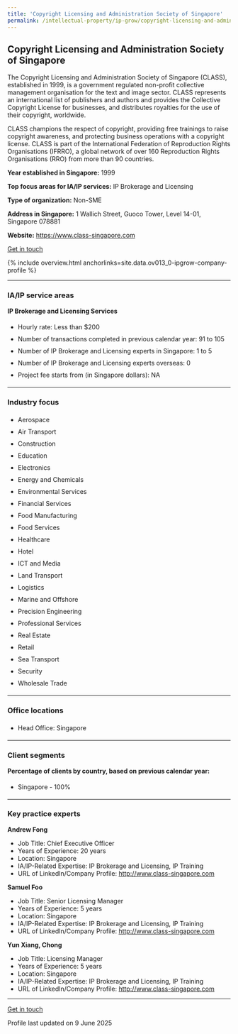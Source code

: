 ```yaml
---
title: 'Copyright Licensing and Administration Society of Singapore'
permalink: /intellectual-property/ip-grow/copyright-licensing-and-administration-society-of-singapore/
---
```


## Copyright Licensing and Administration Society of Singapore

The Copyright Licensing and Administration Society of Singapore (CLASS), established in 1999, is a government regulated non-profit collective management organisation for the text and image sector. CLASS represents an international list of publishers and authors and provides the Collective Copyright License for businesses, and distributes royalties for the use of their copyright, worldwide.

CLASS champions the respect of copyright, providing free trainings to raise copyright awareness, and protecting business operations with a copyright license. CLASS is part of the International Federation of Reproduction Rights Organisations (IFRRO), a global network of over 160 Reproduction Rights Organisations (RRO) from more than 90 countries.

<b>Year established in Singapore:</b> 1999

<b>Top focus areas for IA/IP services:</b> IP Brokerage and Licensing

<b>Type of organization:</b> Non-SME

<b>Address in Singapore:</b> 1 Wallich Street, Guoco Tower, Level 14-01, Singapore 078881

<b>Website:</b> <a href='https://www.class-singapore.com'>https://www.class-singapore.com</a>

<a class='btn' href='https://form.gov.sg/683d900943ca0dabf70b1901' target='_blank' rel='noopener'>Get in touch</a>

{% include overview.html anchorlinks=site.data.ov013_0-ipgrow-company-profile %}

---
<a name='ip-related-service-areas'></a>
### IA/IP service areas

**IP Brokerage and Licensing Services**

<ul>
<li style='line-height: 27px; margin: 0px 0px !important'>Hourly rate:  Less than $200</li>
<li style='line-height: 27px; margin: 0px 0px !important'>Number of transactions completed in previous calendar year: 91 to 105</li>
<li style='line-height: 27px; margin: 0px 0px !important'>Number of IP Brokerage and Licensing experts in Singapore: 1 to 5</li>
<li style='line-height: 27px; margin: 0px 0px !important'>Number of IP Brokerage and Licensing experts overseas: 0</li>
<li style='line-height: 27px; margin: 0px 0px !important'>Project fee starts from (in Singapore dollars):  NA</li>
</ul>

---
<a name='industry-focus'></a>
### Industry focus

<ul><li style='line-height: 27px; margin: 0px 0px !important'> Aerospace</li><li style='line-height: 27px; margin: 0px 0px !important'>Air Transport</li><li style='line-height: 27px; margin: 0px 0px !important'>Construction</li><li style='line-height: 27px; margin: 0px 0px !important'>Education</li><li style='line-height: 27px; margin: 0px 0px !important'>Electronics</li><li style='line-height: 27px; margin: 0px 0px !important'>Energy and Chemicals</li><li style='line-height: 27px; margin: 0px 0px !important'>Environmental Services</li><li style='line-height: 27px; margin: 0px 0px !important'>Financial Services</li><li style='line-height: 27px; margin: 0px 0px !important'>Food Manufacturing</li><li style='line-height: 27px; margin: 0px 0px !important'>Food Services</li><li style='line-height: 27px; margin: 0px 0px !important'>Healthcare</li><li style='line-height: 27px; margin: 0px 0px !important'>Hotel</li><li style='line-height: 27px; margin: 0px 0px !important'>ICT and Media</li><li style='line-height: 27px; margin: 0px 0px !important'>Land Transport</li><li style='line-height: 27px; margin: 0px 0px !important'>Logistics</li><li style='line-height: 27px; margin: 0px 0px !important'>Marine and Offshore</li><li style='line-height: 27px; margin: 0px 0px !important'>Precision Engineering</li><li style='line-height: 27px; margin: 0px 0px !important'>Professional Services</li><li style='line-height: 27px; margin: 0px 0px !important'>Real Estate</li><li style='line-height: 27px; margin: 0px 0px !important'>Retail</li><li style='line-height: 27px; margin: 0px 0px !important'>Sea Transport</li><li style='line-height: 27px; margin: 0px 0px !important'>Security</li><li style='line-height: 27px; margin: 0px 0px !important'>Wholesale Trade</li></ul>

---
<a name='office-locations'></a>
### Office locations

<ul><li style='line-height: 27px; margin: 0px 0px !important'> Head Office: Singapore</li></ul>

---
<a name='client-segments'></a>
### Client segments

**Percentage of clients by country, based on previous calendar year:**

<ul><li style='line-height: 27px; margin: 0px 0px !important'> Singapore - 100%</li></ul>

---
<a name='key-practice-experts'></a>
### Key practice experts

**Andrew Fong**

- Job Title: Chief Executive Officer
- Years of Experience: 20 years
- Location: Singapore
- IA/IP-Related Expertise: IP Brokerage and Licensing, IP Training
- URL of LinkedIn/Company Profile: <a href="http://www.class-singapore.com" target="_blank" rel="noopener">http://www.class-singapore.com</a>

**Samuel Foo**
- Job Title: Senior Licensing Manager
- Years of Experience: 5 years
- Location: Singapore
- IA/IP-Related Expertise: IP Brokerage and Licensing, IP Training
- URL of LinkedIn/Company Profile: <a href="http://www.class-singapore.com" target="_blank" rel="noopener">http://www.class-singapore.com</a>

**Yun Xiang, Chong**
- Job Title: Licensing Manager
- Years of Experience: 5 years
- Location: Singapore
- IA/IP-Related Expertise: IP Brokerage and Licensing, IP Training
- URL of LinkedIn/Company Profile: <a href="http://www.class-singapore.com" target="_blank" rel="noopener">http://www.class-singapore.com</a>

---
<p>
<a class='btn' href='https://form.gov.sg/683d900943ca0dabf70b1901' target='_blank' rel='noopener'>Get in touch</a>
</p>
Profile last updated on 9 June 2025
